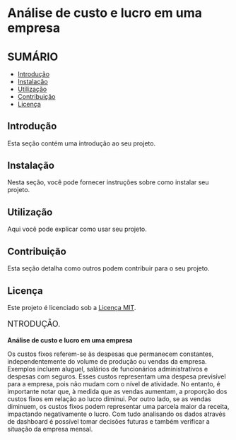 # Análise de custo e lucro  em uma empresa

<h1 style="font-size: 24px;">SUMÁRIO</h1>


- [Introdução](#introdução)
- [Instalação](#instalação)
- [Utilização](#utilização)
- [Contribuição](#contribuição)
- [Licença](#licença)

## Introdução

Esta seção contém uma introdução ao seu projeto.

## Instalação

Nesta seção, você pode fornecer instruções sobre como instalar seu projeto.

## Utilização

Aqui você pode explicar como usar seu projeto.

## Contribuição

Esta seção detalha como outros podem contribuir para o seu projeto.

## Licença

Este projeto é licenciado sob a [Licença MIT](LICENSE).

<p style="font-size: 18px;">NTRODUÇÃO.</p>

 
 **Análise de custo e lucro  em uma empresa**

 
 Os custos fixos referem-se às despesas que permanecem constantes, independentemente do volume de produção ou vendas da empresa. Exemplos incluem aluguel, salários de funcionários administrativos e despesas com seguros. Esses custos representam uma despesa previsível para a empresa, pois não mudam com o nível de atividade. No entanto, é importante notar que, à medida que as vendas aumentam, a proporção dos custos fixos em relação ao lucro diminui. Por outro lado, se as vendas diminuem, os custos fixos podem representar uma parcela maior da receita,
 impactando negativamente o lucro.  Com tudo  analisando os dados através de  dashboard é possível tomar decisões futuras e também verificar a situação da empresa mensal. 
